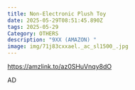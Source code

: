 ```yaml
---
title: Non-Electronic Plush Toy
date: 2025-05-29T08:51:45.890Z
tags: 2025-05-29
Category: OTHERS
description: "9XX (AMAZON) "
image: img/71j83cxxael._ac_sl1500_.jpg
---
```

https://amzlink.to/az0SHuVnqy8dO 

A﻿D